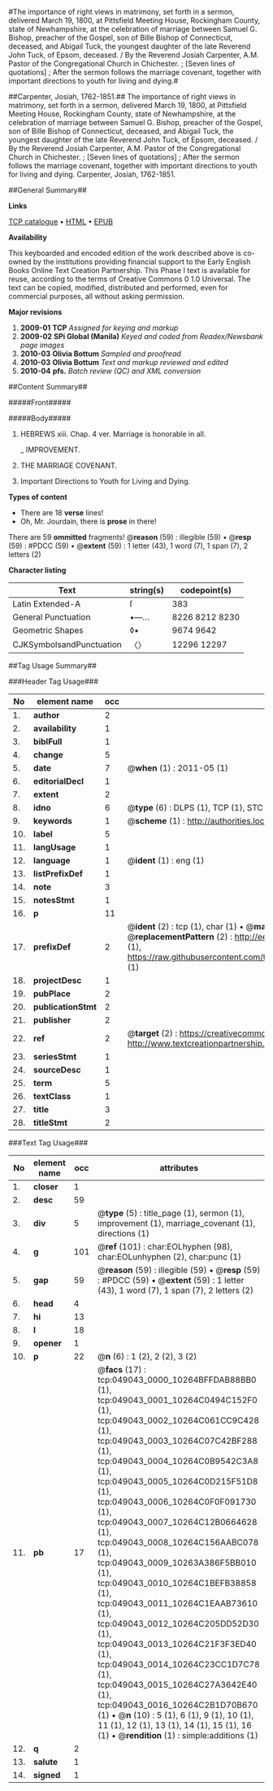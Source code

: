 #The importance of right views in matrimony, set forth in a sermon, delivered March 19, 1800, at Pittsfield Meeting House, Rockingham County, state of Newhampshire, at the celebration of marriage between Samuel G. Bishop, preacher of the Gospel, son of Bille Bishop of Connecticut, deceased, and Abigail Tuck, the youngest daughter of the late Reverend John Tuck, of Epsom, deceased. / By the Reverend Josiah Carpenter, A.M. Pastor of the Congregational Church in Chichester. ; [Seven lines of quotations] ; After the sermon follows the marriage covenant, together with important directions to youth for living and dying.#

##Carpenter, Josiah, 1762-1851.##
The importance of right views in matrimony, set forth in a sermon, delivered March 19, 1800, at Pittsfield Meeting House, Rockingham County, state of Newhampshire, at the celebration of marriage between Samuel G. Bishop, preacher of the Gospel, son of Bille Bishop of Connecticut, deceased, and Abigail Tuck, the youngest daughter of the late Reverend John Tuck, of Epsom, deceased. / By the Reverend Josiah Carpenter, A.M. Pastor of the Congregational Church in Chichester. ; [Seven lines of quotations] ; After the sermon follows the marriage covenant, together with important directions to youth for living and dying.
Carpenter, Josiah, 1762-1851.

##General Summary##

**Links**

[TCP catalogue](http://www.ota.ox.ac.uk/tcp/)  • 
[HTML](http://tei.it.ox.ac.uk/tcp/Texts-HTML/free/N37/N37417.html)  • 
[EPUB](http://tei.it.ox.ac.uk/tcp/Texts-EPUB/free/N37/N37417.epub)

**Availability**

This keyboarded and encoded edition of the
	       work described above is co-owned by the institutions
	       providing financial support to the Early English Books
	       Online Text Creation Partnership. This Phase I text is
	       available for reuse, according to the terms of Creative
	       Commons 0 1.0 Universal. The text can be copied,
	       modified, distributed and performed, even for
	       commercial purposes, all without asking permission.

**Major revisions**

1. __2009-01__ __TCP__ *Assigned for keying and markup*
1. __2009-02__ __SPi Global (Manila)__ *Keyed and coded from Readex/Newsbank page images*
1. __2010-03__ __Olivia Bottum__ *Sampled and proofread*
1. __2010-03__ __Olivia Bottum__ *Text and markup reviewed and edited*
1. __2010-04__ __pfs.__ *Batch review (QC) and XML conversion*

##Content Summary##

#####Front#####

#####Body#####

1. HEBREWS xiii. Chap. 4 ver. Marriage is honorable in all.

    _ IMPROVEMENT.

1. THE MARRIAGE COVENANT.

1. Important Directions to Youth for Living and Dying.

**Types of content**

  * There are 18 **verse** lines!
  * Oh, Mr. Jourdain, there is **prose** in there!

There are 59 **ommitted** fragments! 
 @__reason__ (59) : illegible (59)  •  @__resp__ (59) : #PDCC (59)  •  @__extent__ (59) : 1 letter (43), 1 word (7), 1 span (7), 2 letters (2)

**Character listing**


|Text|string(s)|codepoint(s)|
|---|---|---|
|Latin Extended-A|ſ|383|
|General Punctuation|•—…|8226 8212 8230|
|Geometric Shapes|◊▪|9674 9642|
|CJKSymbolsandPunctuation|〈〉|12296 12297|

##Tag Usage Summary##

###Header Tag Usage###

|No|element name|occ|attributes|
|---|---|---|---|
|1.|__author__|2||
|2.|__availability__|1||
|3.|__biblFull__|1||
|4.|__change__|5||
|5.|__date__|7| @__when__ (1) : 2011-05 (1)|
|6.|__editorialDecl__|1||
|7.|__extent__|2||
|8.|__idno__|6| @__type__ (6) : DLPS (1), TCP (1), STC (1), NOTIS (1), IMAGE-SET (1), EVANS-CITATION (1)|
|9.|__keywords__|1| @__scheme__ (1) : http://authorities.loc.gov/ (1)|
|10.|__label__|5||
|11.|__langUsage__|1||
|12.|__language__|1| @__ident__ (1) : eng (1)|
|13.|__listPrefixDef__|1||
|14.|__note__|3||
|15.|__notesStmt__|1||
|16.|__p__|11||
|17.|__prefixDef__|2| @__ident__ (2) : tcp (1), char (1)  •  @__matchPattern__ (2) : ([0-9\-]+):([0-9IVX]+) (1), (.+) (1)  •  @__replacementPattern__ (2) : http://eebo.chadwyck.com/downloadtiff?vid=$1&page=$2 (1), https://raw.githubusercontent.com/textcreationpartnership/Texts/master/tcpchars.xml#$1 (1)|
|18.|__projectDesc__|1||
|19.|__pubPlace__|2||
|20.|__publicationStmt__|2||
|21.|__publisher__|2||
|22.|__ref__|2| @__target__ (2) : https://creativecommons.org/publicdomain/zero/1.0/ (1), http://www.textcreationpartnership.org/docs/. (1)|
|23.|__seriesStmt__|1||
|24.|__sourceDesc__|1||
|25.|__term__|5||
|26.|__textClass__|1||
|27.|__title__|3||
|28.|__titleStmt__|2||


###Text Tag Usage###

|No|element name|occ|attributes|
|---|---|---|---|
|1.|__closer__|1||
|2.|__desc__|59||
|3.|__div__|5| @__type__ (5) : title_page (1), sermon (1), improvement (1), marriage_covenant (1), directions (1)|
|4.|__g__|101| @__ref__ (101) : char:EOLhyphen (98), char:EOLunhyphen (2), char:punc (1)|
|5.|__gap__|59| @__reason__ (59) : illegible (59)  •  @__resp__ (59) : #PDCC (59)  •  @__extent__ (59) : 1 letter (43), 1 word (7), 1 span (7), 2 letters (2)|
|6.|__head__|4||
|7.|__hi__|13||
|8.|__l__|18||
|9.|__opener__|1||
|10.|__p__|22| @__n__ (6) : 1 (2), 2 (2), 3 (2)|
|11.|__pb__|17| @__facs__ (17) : tcp:049043_0000_10264BFFDAB88BB0 (1), tcp:049043_0001_10264C0494C152F0 (1), tcp:049043_0002_10264C061CC9C428 (1), tcp:049043_0003_10264C07C42BF288 (1), tcp:049043_0004_10264C0B9542C3A8 (1), tcp:049043_0005_10264C0D215F51D8 (1), tcp:049043_0006_10264C0F0F091730 (1), tcp:049043_0007_10264C12B0664628 (1), tcp:049043_0008_10264C156AABC078 (1), tcp:049043_0009_10263A386F5BB010 (1), tcp:049043_0010_10264C1BEFB38858 (1), tcp:049043_0011_10264C1EAAB73610 (1), tcp:049043_0012_10264C205DD52D30 (1), tcp:049043_0013_10264C21F3F3ED40 (1), tcp:049043_0014_10264C23CC1D7C78 (1), tcp:049043_0015_10264C27A3642E40 (1), tcp:049043_0016_10264C2B1D70B670 (1)  •  @__n__ (10) : 5 (1), 6 (1), 9 (1), 10 (1), 11 (1), 12 (1), 13 (1), 14 (1), 15 (1), 16 (1)  •  @__rendition__ (1) : simple:additions (1)|
|12.|__q__|2||
|13.|__salute__|1||
|14.|__signed__|1||
